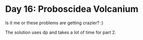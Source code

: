 # Day 16: Proboscidea Volcanium

Is it me or these problems are getting crazier? :)

The solution uses dp and takes a lot of time for part 2.

